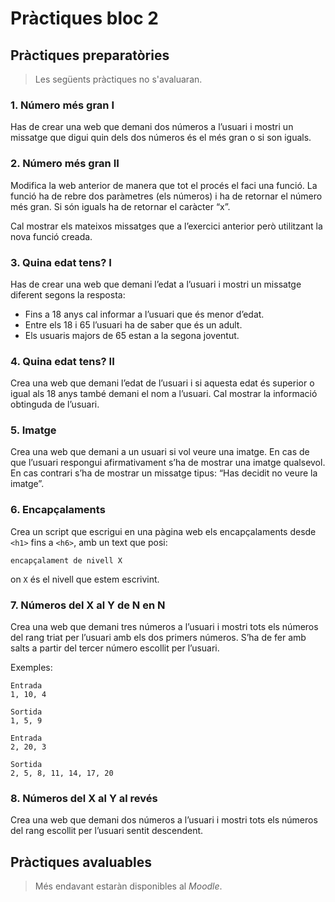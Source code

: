 Pràctiques bloc 2
================

Pràctiques preparatòries
-------------------
> Les següents pràctiques no s'avaluaran.

### 1. Número més gran I

Has de crear una web que demani dos números a l’usuari i mostri un missatge que digui quin dels dos números és
el més gran o si son iguals.

### 2. Número més gran II

Modifica la web anterior de manera que tot el procés el faci una funció. La funció ha de rebre dos paràmetres (els números) i
ha de retornar el número més gran. Si són iguals ha de retornar el caràcter “x”.

Cal mostrar els mateixos missatges que a
l’exercici anterior però utilitzant la nova funció creada.

### 3. Quina edat tens? I

Has de crear una web que demani l’edat a l’usuari i mostri un missatge diferent segons la resposta:
* Fins a 18 anys cal informar a l’usuari que és menor d’edat.
* Entre els 18 i 65 l’usuari ha de saber que és un adult.
* Els usuaris majors de 65 estan a la segona joventut.

### 4. Quina edat tens? II

Crea una web que demani l’edat de l’usuari i si aquesta edat és superior o igual als 18 anys també demani el nom a l’usuari. Cal mostrar la informació obtinguda de l’usuari.

### 5. Imatge

Crea una web que demani a un usuari si vol veure una imatge. En cas de que l’usuari respongui afirmativament s’ha de
mostrar una imatge qualsevol. En cas contrari s’ha de mostrar un missatge tipus: “Has decidit no veure la imatge”.

### 6. Encapçalaments

Crea un script que escrigui en una pàgina web els encapçalaments desde `<h1>` fins a `<h6>`, amb un text que posi:

```
encapçalament de nivell X
```

on `X` és el nivell que estem escrivint.

###  7. Números del X al Y de N en N

Crea una web que demani tres números a l’usuari i mostri tots els números del rang triat per l’usuari amb els
dos primers números. S’ha de fer amb salts a partir del tercer número escollit per l’usuari.

Exemples:

```
Entrada
1, 10, 4

Sortida
1, 5, 9
```

```
Entrada
2, 20, 3

Sortida
2, 5, 8, 11, 14, 17, 20
```

### 8. Números del X al Y al revés

Crea una web que demani dos números a l’usuari i mostri tots els números del rang escollit per l’usuari sentit descendent.


Pràctiques avaluables
-------------------
> Més endavant estaràn disponibles al _Moodle_.
